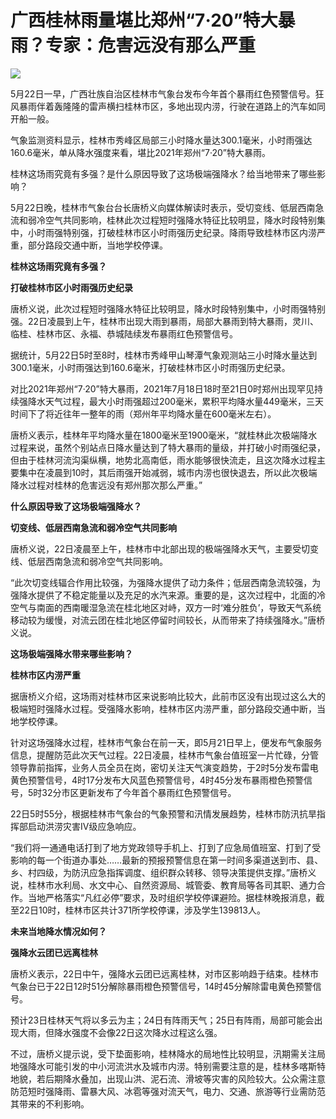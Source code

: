 # 广西桂林雨量堪比郑州“7·20”特大暴雨？专家：危害远没有那么严重

![](https://inews.gtimg.com/newsapp_bt/0/15798947687/1000)

5月22日一早，广西壮族自治区桂林市气象台发布今年首个暴雨红色预警信号。狂风暴雨伴着轰隆隆的雷声横扫桂林市区，多地出现内涝，行驶在道路上的汽车如同开船一般。

气象监测资料显示，桂林市秀峰区局部三小时降水量达300.1毫米，小时雨强达160.6毫米，单从降水强度来看，堪比2021年郑州“7·20”特大暴雨。

桂林这场雨究竟有多强？是什么原因导致了这场极端强降水？给当地带来了哪些影响？

5月22日晚，桂林市气象台台长唐桥义向媒体解读时表示，受切变线、低层西南急流和弱冷空气共同影响，桂林此次过程短时强降水特征比较明显，降水时段特别集中，小时雨强特别强，打破桂林市区小时雨强历史纪录。降雨导致桂林市区内涝严重，部分路段交通中断，当地学校停课。

**桂林这场雨究竟有多强？**

**打破桂林市区小时雨强历史纪录**

唐桥义说，此次过程短时强降水特征比较明显，降水时段特别集中，小时雨强特别强。22日凌晨到上午，桂林市出现大雨到暴雨，局部大暴雨到特大暴雨，灵川、临桂、桂林市区、永福、恭城陆续发布暴雨红色预警信号。

据统计，5月22日5时至8时，桂林市秀峰甲山琴潭气象观测站三小时降水量达到300.1毫米，小时雨强达到160.6毫米，打破桂林市区小时雨强历史纪录。

对比2021年郑州“7·20”特大暴雨，2021年7月18日18时至21日0时郑州出现罕见持续强降水天气过程，最大小时雨强超过200毫米，累积平均降水量449毫米，三天时间下了将近往年一整年的雨（郑州年平均降水量在600毫米左右）。

唐桥义表示，桂林年平均降水量在1800毫米至1900毫米，“就桂林此次极端降水过程来说，虽然个别站点日降水量达到了特大暴雨的量级，并打破小时雨强纪录，但由于桂林河流沟渠纵横，地势北高南低，雨水能够很快流走，且这次降水过程主要集中在凌晨到10时，其后雨强开始减弱，城市内涝也很快退去，所以此次极端降水过程对桂林的危害远没有郑州那次那么严重。”

**什么原因导致了这场极端强降水？**

**切变线、低层西南急流和弱冷空气共同影响**

唐桥义说，22日凌晨至上午，桂林市中北部出现的极端强降水天气，主要受切变线、低层西南急流和弱冷空气共同影响。

“此次切变线辐合作用比较强，为强降水提供了动力条件；低层西南急流较强，为强降水提供了不稳定能量以及充足的水汽来源。重要的是，这次过程中，北面的冷空气与南面的西南暖湿急流在桂北地区对峙，双方一时‘难分胜负’，导致天气系统移动较为缓慢，对流云团在桂北地区停留时间较长，从而带来了持续强降水。”唐桥义说。

**这场极端强降水带来哪些影响？**

**桂林市区内涝严重**

据唐桥义介绍，这场雨对桂林市区来说影响比较大，此前市区没有出现过这么大的极端短时强降水过程。受强降水影响，桂林市区内涝严重，部分路段交通中断，当地学校停课。

针对这场强降水过程，桂林市气象台在前一天，即5月21日早上，便发布气象服务信息，提醒防范此次天气过程。22日凌晨，桂林市气象台值班室一片忙碌，分管领导靠前指挥，业务人员全员在岗，密切关注天气演变趋势，于2时5分发布雷电黄色预警信号，4时17分发布大风蓝色预警信号，4时45分发布暴雨橙色预警信号，5时32分市区更新发布了今年首个暴雨红色预警信号。

22日5时55分，根据桂林市气象台的气象预警和汛情发展趋势，桂林市防汛抗旱指挥部启动洪涝灾害IV级应急响应。

“我们将一通通电话打到了地方党政领导手机上、打到了应急局值班室、打到了受影响的每一个街道办事处……最新的预报预警信息在第一时间多渠道送到市、县、乡、村四级，为防汛应急指挥调度、组织群众转移、领导决策提供支撑。”唐桥义说，桂林市水利局、水文中心、自然资源局、城管委、教育局等各司其职、通力合作。当地严格落实“凡红必停”要求，及时组织学校停课避险。据桂林晚报消息，截至22日10时，桂林市区共计371所学校停课，涉及学生139813人。

**未来当地降水情况如何？**

**强降水云团已远离桂林**

唐桥义表示，22日中午，强降水云团已远离桂林，对市区影响趋于结束。桂林市气象台已于22日12时51分解除暴雨橙色预警信号，14时45分解除雷电黄色预警信号。

预计23日桂林天气将以多云为主；24日有阵雨天气；25日有阵雨，局部可能会出现大雨，但降水强度不会像22日这次降水过程这么强。

不过，唐桥义提示说，受下垫面影响，桂林降水的局地性比较明显，汛期需关注局地强降水可能引发的中小河流洪水及城市内涝。特别需要注意的是，桂林多喀斯特地貌，若后期降水叠加，出现山洪、泥石流、滑坡等灾害的风险较大。公众需注意防范短时强降雨、雷暴大风、冰雹等强对流天气，电力、交通、旅游等行业需防范其带来的不利影响。

